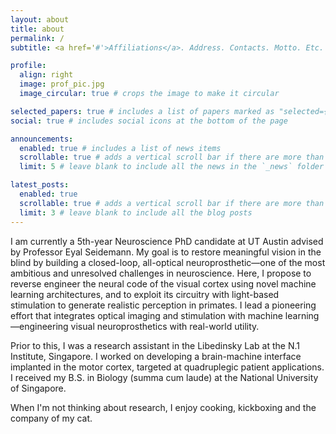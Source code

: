 ```yaml
---
layout: about
title: about
permalink: /
subtitle: <a href='#'>Affiliations</a>. Address. Contacts. Motto. Etc.

profile:
  align: right
  image: prof_pic.jpg
  image_circular: true # crops the image to make it circular

selected_papers: true # includes a list of papers marked as "selected={true}"
social: true # includes social icons at the bottom of the page

announcements:
  enabled: true # includes a list of news items
  scrollable: true # adds a vertical scroll bar if there are more than 3 news items
  limit: 5 # leave blank to include all the news in the `_news` folder

latest_posts:
  enabled: true
  scrollable: true # adds a vertical scroll bar if there are more than 3 new posts items
  limit: 3 # leave blank to include all the blog posts
---
```


I am currently a 5th-year Neuroscience PhD candidate at UT Austin advised by Professor Eyal Seidemann. My goal is to restore meaningful vision in the blind by building a closed-loop, all-optical neuroprosthetic—one of the most ambitious and unresolved challenges in neuroscience. Here, I propose to reverse engineer the neural code of the visual cortex using novel machine learning architectures, and to exploit its circuitry with light-based stimulation to generate realistic perception in primates. I lead a pioneering effort that integrates optical imaging and stimulation with machine learning—engineering visual neuroprosthetics with real-world utility.

Prior to this, I was a research assistant in the Libedinsky Lab at the N.1 Institute, Singapore. I worked on developing a brain-machine interface implanted in the motor cortex, targeted at quadruplegic patient applications. I received my B.S. in Biology (summa cum laude) at the National University of Singapore.

When I'm not thinking about research, I enjoy cooking, kickboxing and the company of my cat.
